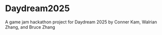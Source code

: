 # Daydream2025
A game jam hackathon project for Daydream 2025 by Conner Kam, Walrian Zhang, and Bruce Zhang
